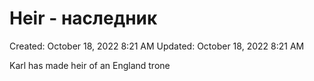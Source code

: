 # Heir - наследник

Created: October 18, 2022 8:21 AM
Updated: October 18, 2022 8:21 AM

Karl has made heir of an England trone